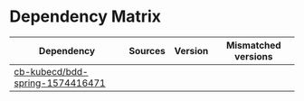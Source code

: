 # Dependency Matrix

Dependency | Sources | Version | Mismatched versions
---------- | ------- | ------- | -------------------
[cb-kubecd/bdd-spring-1574416471](https://github.com/cb-kubecd/bdd-spring-1574416471.git) |  | []() | 
